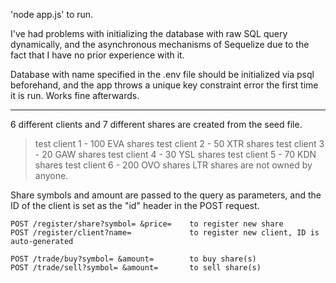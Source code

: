 'node app.js' to run.

I've had problems with initializing the database with raw SQL query dynamically, and the asynchronous mechanisms of Sequelize due to the fact that I have no prior experience with it.

Database with name specified in the .env file should be initialized via psql beforehand, and the app throws a unique key constraint error the first time it is run. Works fine afterwards.

---

6 different clients and 7 different shares are created from the seed file.

> test client 1 - 100 EVA shares
> test client 2 - 50 XTR shares
> test client 3 - 20 GAW shares
> test client 4 - 30 YSL shares
> test client 5 - 70 KDN shares
> test client 6 - 200 OVO shares
> LTR shares are not owned by anyone.

Share symbols and amount are passed to the query as parameters, and the ID of the client is set as the "id" header in the POST request.

    POST /register/share?symbol= &price=    to register new share
    POST /register/client?name=             to register new client, ID is auto-generated

    POST /trade/buy?symbol= &amount=        to buy share(s)
    POST /trade/sell?symbol= &amount=       to sell share(s)
